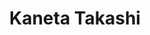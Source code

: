 ---
title: "Kaneta Takashi"
draft: false

# Job rank 職階
rank: "Professor" # 教授 | 准教授 | 助教 | ...

# Sort oorder
weight: 1

# Laboratory group
la_group: "Material Chemistry" # 分子化学 | 物質化学 | 反応化学

# Laboratory
laboratory:
  id: analytical
  name: Analytical Chemistry Laboratory


# page title background image
bg_image: "images/banner/bg1.jpg"

# meta description ~100 letters in Japanese
description : "Study on high-performance analytical methods for biomolecules using lasers and portable devices using paper substrates"

# teacher portrait
image: "images/faculty/kaneta.jpg"

# interest
interest: ["Bioanalysis", "Laser-induced fluorometry", "Paper-based analytical device"]

# achievements
achievements:
- icon: ti-id-badge
  link: https://researcherid.com/rid/D-3593-2011
  name: ResearcherID D-3593-2011
- icon: ti-id-badge
  link: https://orcid.org/0000-0001-9076-3906
  name: ORCID 0000-0001-9076-3906
- icon: ti-google
  link: https://scholar.google.co.jp/citations?user=fD4ER5sAAAAJ
  name: Scholar fD4ER5sAAAAJ


# contact info
contact:
- icon: ti-email
  link: mailto:Kaneta@okayama-u.ac.jp
  name: Kaneta@okayama-u.ac.jp
- icon: ti-mobile
  link: tel:086-251-7847
  name: 086-251-7847


- name : "Analytical Chemistry Laboratory (Group Website)"
  icon : "ti-world" # icon pack : https://themify.me/themify-icons
  link : "http://chem.okayama-u.ac.jp/~analytical/home_j.html"

- name : "3-1-1 Tsushima-Naka, Kita Ward, Okayama City, Okayama 700-8530"
  icon : "ti-location-pin" # icon pack : https://themify.me/themify-icons
  link : "#"

# type
type: "faculty"
---